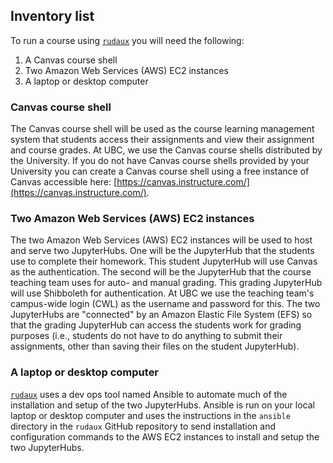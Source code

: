 ## Inventory list

To run a course using [`rudaux`](https://github.com/UBC-DSCI/rudaux) you will need the following:

1. A Canvas course shell 
2. Two Amazon Web Services (AWS) EC2 instances
3. A laptop or desktop computer

### Canvas course shell

The Canvas course shell will be used as the course learning management system that students access their assignments and view their assignment and course grades. At UBC, we use the Canvas course shells distributed by the University. If you do not have Canvas course shells provided by your University you can create a Canvas course shell using a free instance of Canvas accessible here: [https://canvas.instructure.com/](https://canvas.instructure.com/).

### Two Amazon Web Services (AWS) EC2 instances

The two Amazon Web Services (AWS) EC2 instances will be used to host and serve two JupyterHubs. One will be the JupyterHub that the students use to complete their homework. This student JupyterHub will use Canvas as the authentication. The second will be the JupyterHub that the course teaching team uses for auto- and manual grading. This grading JupyterHub will use Shibboleth for authentication. At UBC we use the teaching team's campus-wide login (CWL) as the username and password for this. The two JupyterHubs are "connected" by an Amazon Elastic File System (EFS) so that the grading JupyterHub can access the students work for grading purposes (i.e., students do not have to do anything to submit their assignments, other than saving their files on the student JupyterHub).

### A laptop or desktop computer

[`rudaux`](https://github.com/UBC-DSCI/rudaux) uses a dev ops tool named Ansible to automate much of the installation and setup of the two JupyterHubs. Ansible is run on your local laptop or desktop computer and uses the instructions in the `ansible` directory in the `rudaux` GitHub repository to send installation and configuration commands to the AWS EC2 instances to install and setup the two JupyterHubs. 